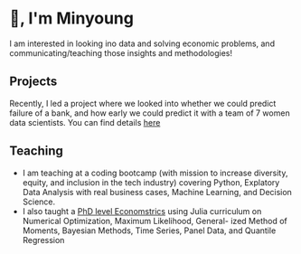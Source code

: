 # 👋, I'm Minyoung

I am interested in looking ino data and solving economic problems, and communicating/teaching those insights and methodologies!

## Projects
Recently, I led a project where we looked into whether we could predict failure of a bank, and how early we could predict it with a team of 7 women data scientists. You can find details [here](https://github.com/maggieroot39/ds4a-fall2021)

## Teaching
- I am teaching at a coding bootcamp (with mission to increase diversity, equity,
and inclusion in the tech industry) covering Python, Explatory Data Analysis with real business cases, Machine Learning, and Decision Science. 
 - I also taught a [PhD level Economstrics](https://github.com/minyoungrho/Econometrics2) using Julia curriculum on Numerical Optimization, Maximum Likelihood, General-
ized Method of Moments, Bayesian Methods, Time Series, Panel Data, and Quantile Regression
